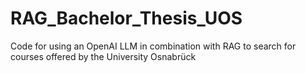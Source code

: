 # RAG_Bachelor_Thesis_UOS
Code for using an OpenAI LLM in combination with RAG to search for courses offered by the University Osnabrück

